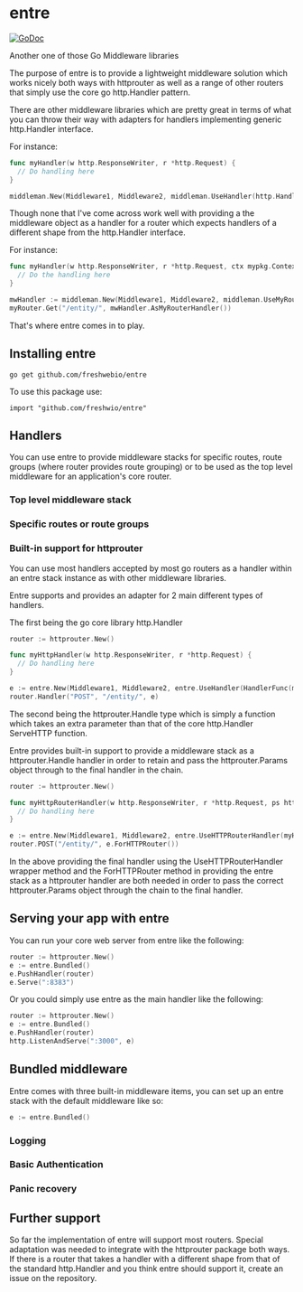 # entre
[![GoDoc](https://godoc.org/github.com/freshwebio/entre?status.svg)](http://godoc.org/github.com/freshwebio/entre)

Another one of those Go Middleware libraries

The purpose of entre is to provide a lightweight middleware solution which works nicely both ways with
httprouter as well as a range of other routers that simply use the core go http.Handler pattern.

There are other middleware libraries which are pretty great in terms of what you can throw their way with adapters
for handlers implementing generic http.Handler interface.

For instance:
``` go
func myHandler(w http.ResponseWriter, r *http.Request) {
  // Do handling here
}

middleman.New(Middleware1, Middleware2, middleman.UseHandler(http.HandlerFunc(myHandler)))
```

Though none that I've come across work well with providing a the middleware object as a handler for a router which expects handlers of a different shape from the http.Handler interface.

For instance:
``` go
func myHandler(w http.ResponseWriter, r *http.Request, ctx mypkg.Context, params mypkg.Params) {
  // Do the handling here
}

mwHandler := middleman.New(Middleware1, Middleware2, middleman.UseMyRouterHandler(myHandler))
myRouter.Get("/entity/", mwHandler.AsMyRouterHandler())
```

That's where entre comes in to play.

## Installing entre
```
go get github.com/freshwebio/entre
```
To use this package use:
```
import "github.com/freshwio/entre"
```

## Handlers

You can use entre to provide middleware stacks for specific routes, route groups (where router provides route grouping) or to be used
as the top level middleware for an application's core router.

### Top level middleware stack

### Specific routes or route groups

### Built-in support for httprouter

You can use most handlers accepted by most go routers as a handler within an entre stack instance
as with other middleware libraries.

Entre supports and provides an adapter for 2 main different types of handlers.

The first being the go core library http.Handler
``` go
router := httprouter.New()

func myHttpHandler(w http.ResponseWriter, r *http.Request) {
  // Do handling here
}

e := entre.New(Middleware1, Middleware2, entre.UseHandler(HandlerFunc(myHttpHandler)))
router.Handler("POST", "/entity/", e)
```

The second being the httprouter.Handle type which is simply a function which takes an extra parameter
than that of the core http.Handler ServeHTTP function.

Entre provides built-in support to provide a middleware stack as a httprouter.Handle handler in order to
retain and pass the httprouter.Params object through to the final handler in the chain.

``` go
router := httprouter.New()

func myHttpRouterHandler(w http.ResponseWriter, r *http.Request, ps httprouter.Params) {
  // Do handling here
}

e := entre.New(Middleware1, Middleware2, entre.UseHTTPRouterHandler(myHttpRouterHandler))
router.POST("/entity/", e.ForHTTPRouter())
```

In the above providing the final handler using the UseHTTPRouterHandler wrapper method
and the ForHTTPRouter method in providing the entre stack as a httprouter handler are both needed
in order to pass the correct httprouter.Params object through the chain to the final handler.

## Serving your app with entre

You can run your core web server from entre like the following:
``` go
router := httprouter.New()
e := entre.Bundled()
e.PushHandler(router)
e.Serve(":8383")
```

Or you could simply use entre as the main handler like the following:
``` go
router := httprouter.New()
e := entre.Bundled()
e.PushHandler(router)
http.ListenAndServe(":3000", e)
```
## Bundled middleware
Entre comes with three built-in middleware items, you can set up an entre stack
with the default middleware like so:
``` go
e := entre.Bundled()
```
### Logging
### Basic Authentication
### Panic recovery
## Further support
So far the implementation of entre will support most routers.
Special adaptation was needed to integrate with the httprouter package both ways.
If there is a router that takes a handler with a different shape from that of the standard http.Handler
and you think entre should support it, create an issue on the repository.

